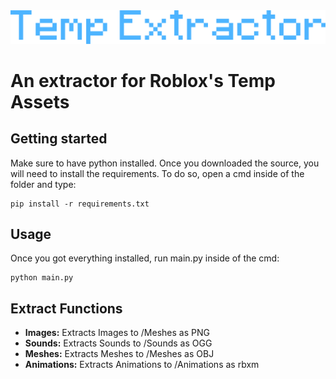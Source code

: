 
<picture>
 <source media="(prefers-color-scheme: dark)" srcset="/GitAssets/Layer_1.png">
 <source media="(prefers-color-scheme: light)" srcset="/GitAssets/Layer_1.png">
 <img src="/GitAssets/Layer_1.png">
</picture>

# **An extractor for Roblox's Temp Assets**
## Getting started

Make sure to have python installed. Once you downloaded the source, you will need to install the requirements. To do so, open a cmd inside of the folder and type:

```
pip install -r requirements.txt
```
## Usage

Once you got everything installed, run main.py inside of the cmd:

```
python main.py
```
## Extract Functions

+ **Images:** Extracts Images to /Meshes as PNG
+ **Sounds:** Extracts Sounds to /Sounds as OGG
+ **Meshes:** Extracts Meshes to /Meshes as OBJ
+ **Animations:** Extracts Animations to /Animations as rbxm

